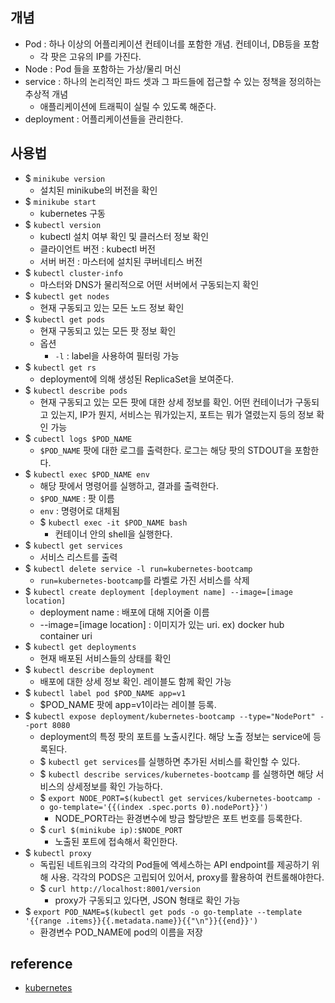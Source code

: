 ## 개념
- Pod : 하나 이상의 어플리케이션 컨테이너를 포함한 개념. 컨테이너, DB등을 포함
  - 각 팟은 고유의 IP를 가진다.
- Node : Pod 들을 포함하는 가상/물리 머신
- service : 하나의 논리적인 파드 셋과 그 파드들에 접근할 수 있는 정책을 정의하는 추상적 개념
  - 애플리케이션에 트래픽이 실릴 수 있도록 해준다.
- deployment : 어플리케이션들을 관리한다.

## 사용법
- $ `minikube version`
  - 설치된 minikube의 버전을 확인
- $ `minikube start`
  - kubernetes 구동
- $ `kubectl version`
  - kubectl 설치 여부 확인 및 클러스터 정보 확인
  - 클라이언트 버전 : kubectl 버전
  - 서버 버전 : 마스터에 설치된 쿠버네티스 버전
- $ `kubectl cluster-info`
  - 마스터와 DNS가 물리적으로 어떤 서버에서 구동되는지 확인
- $ `kubectl get nodes`
  - 현재 구동되고 있는 모든 노드 정보 확인
- $ `kubectl get pods`
  - 현재 구동되고 있는 모든 팟 정보 확인
  - 옵션
    - `-l` : label을 사용하여 필터링 가능
- $ `kubectl get rs`
  - deployment에 의해 생성된 ReplicaSet을 보여준다.
- $ `kubectl describe pods`
  - 현재 구동되고 있는 모든 팟에 대한 상세 정보를 확인. 어떤 컨테이너가 구동되고 있는지, IP가 뭔지, 서비스는 뭐가있는지, 포트는 뭐가 열렸는지 등의 정보 확인 가능
- $ `cubectl logs $POD_NAME`
  - `$POD_NAME` 팟에 대한 로그를 출력한다. 로그는 해당 팟의 STDOUT을 포함한다.
- $ `kubectl exec $POD_NAME env`
  - 해당 팟에서 명령어를 실행하고, 결과를 출력한다.
  - `$POD_NAME` : 팟 이름
  - `env` : 명령어로 대체됨
  - $ `kubectl exec -it $POD_NAME bash`
    - 컨테이너 안의 shell을 실행한다.
- $ `kubectl get services`
  - 서비스 리스트를 출력
- $ `kubectl delete service -l run=kubernetes-bootcamp`
  - `run=kubernetes-bootcamp`를 라벨로 가진 서비스를 삭제
- $ `kubectl create deployment [deployment name] --image=[image location]`
  - deployment name : 배포에 대해 지어줄 이름
  - --image=[image location] : 이미지가 있는 uri. ex) docker hub container uri
- $ `kubectl get deployments`
  - 현재 배포된 서비스들의 상태를 확인
- $ `kubectl describe deployment`
  - 배포에 대한 상세 정보 확인. 레이블도 함께 확인 가능
- $ `kubectl label pod $POD_NAME app=v1`
  - $POD_NAME 팟에 app=v1이라는 레이블 등록.
- $ `kubectl expose deployment/kubernetes-bootcamp --type="NodePort" --port 8080`
  - deployment의 특정 팟의 포트를 노출시킨다. 해당 노출 정보는 service에 등록된다.
  - $ `kubectl get services`를 실행하면 추가된 서비스를 확인할 수 있다.
  - $ `kubectl describe services/kubernetes-bootcamp` 를 실행하면 해당 서비스의 상세정보를 확인 가능하다. 
  - $ `export NODE_PORT=$(kubectl get services/kubernetes-bootcamp -o go-template='{{(index .spec.ports 0).nodePort}}')`
    - NODE_PORT라는 환경변수에 방금 할당받은 포트 번호를 등록한다.
  - $ `curl $(minikube ip):$NODE_PORT`
    - 노출된 포트에 접속해서 확인한다.
- $ `kubectl proxy`
  - 독립된 네트워크의 각각의 Pod들에 엑세스하는 API endpoint를 제공하기 위해 사용. 각각의 PODS은 고립되어 있어서, proxy를 활용하여 컨트롤해야한다.
  - $ `curl http://localhost:8001/version`
    - proxy가 구동되고 있다면, JSON 형태로 확인 가능
- $ `export POD_NAME=$(kubectl get pods -o go-template --template '{{range .items}}{{.metadata.name}}{{"\n"}}{{end}}')`
  - 환경변수 POD_NAME에 pod의 이름을 저장
  
  
## reference
- [kubernetes](https://kubernetes.io/ko/docs/tutorials/kubernetes-basics/create-cluster/cluster-interactive/)
